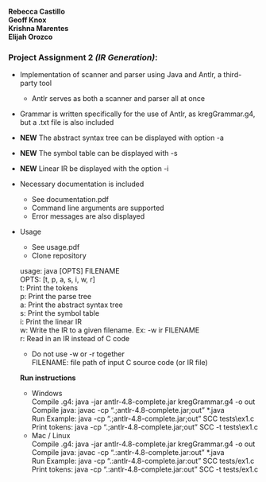 **Rebecca Castillo** <br />
**Geoff Knox** <br />
**Krishna Marentes** <br />
**Elijah Orozco** <br />


### **Project Assignment 2** *(IR Generation)*:
* Implementation of scanner and parser using Java and Antlr, a third-party tool
  * Antlr serves as both a scanner and parser all at once
* Grammar is written specifically for the use of Antlr, as kregGrammar.g4, but a .txt file is also included
* **NEW** The abstract syntax tree can be displayed with option -a
* **NEW** The symbol table can be displayed with -s
* **NEW** Linear IR be displayed with the option -i
* Necessary documentation is included
  * See documentation.pdf
  * Command line arguments are supported
  * Error messages are also displayed
* Usage <br />
  * See usage.pdf
  * Clone repository <br />
  
  usage: java [OPTS] FILENAME <br />
  OPTS: [t, p, a, s, i, w, r] <br />
  t: Print the tokens <br />
  p: Print the parse tree <br />
  a: Print the abstract syntax tree <br />
  s: Print the symbol table <br />
  i: Print the linear IR <br />
  w: Write the IR to a given filename. Ex: -w ir FILENAME <br />
  r: Read in an IR instead of C code <br />
  * Do not use -w or -r together <br />
  FILENAME: file path of input C source code (or IR file) <br />
  
  **Run instructions** <br />
  
  * Windows <br />
    Compile .g4: java -jar antlr-4.8-complete.jar kregGrammar.g4 -o out <br />
    Compile java: javac -cp “.;antlr-4.8-complete.jar;out” *.java <br />
    Run Example: java -cp “.;antlr-4.8-complete.jar;out” SCC tests\ex1.c <br />
    Print tokens: java -cp “.;antlr-4.8-complete.jar;out” SCC -t tests\ex1.c <br />
  * Mac / Linux <br />
    Compile .g4: java -jar antlr-4.8-complete.jar kregGrammar.g4 -o out <br />
    Compile java: javac -cp “.:antlr-4.8-complete.jar:out” *.java <br />
    Run Example: java -cp “.:antlr-4.8-complete.jar:out” SCC tests/ex1.c <br />
    Print tokens: java -cp “.:antlr-4.8-complete.jar:out” SCC -t tests/ex1.c <br />
